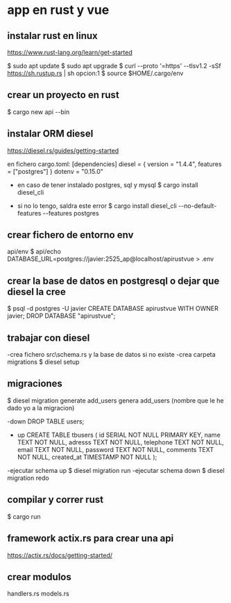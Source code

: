 # app en rust y vue

## instalar rust en linux
https://www.rust-lang.org/learn/get-started

$ sudo apt update 
$ sudo apt upgrade
$ curl --proto '=https' --tlsv1.2 -sSf https://sh.rustup.rs | sh 
opcion:1 
$ source $HOME/.cargo/env 

## crear un proyecto en rust
$ cargo new api --bin

## instalar ORM diesel
https://diesel.rs/guides/getting-started

en fichero cargo.toml:
[dependencies]
diesel = { version = "1.4.4", features = ["postgres"] }
dotenv = "0.15.0"

- en caso de tener instalado postgres, sql y mysql
$ cargo install diesel_cli

- si no lo tengo, saldra este error
$ cargo install diesel_cli --no-default-features --features postgres

## crear fichero de entorno env
api/env
$ api/echo DATABASE_URL=postgres://javier:2525_ap@localhost/apirustvue > .env

## crear la base de datos en postgresql o dejar que diesel la cree
$ psql -d postgres -U javier
CREATE DATABASE apirustvue WITH OWNER javier;
DROP DATABASE "apirustvue";

## trabajar con diesel
-crea fichero src\schema.rs y la base de datos si no existe
-crea carpeta migrations
$ diesel setup  

## migraciones
$ diesel migration generate add_users
genera add_users (nombre que le he dado yo a la migracion)

-down
    DROP TABLE users;

- up
    CREATE TABLE tbusers (
        id SERIAL NOT NULL PRIMARY KEY,
        name TEXT NOT NULL,
        adresss TEXT NOT NULL,
        telephone TEXT NOT NULL,
        email TEXT NOT NULL,
        password TEXT NOT NULL,
        comments TEXT NOT NULL,
        created_at TIMESTAMP NOT NULL
    );

-ejecutar schema up
$ diesel migration run
-ejecutar schema down
$ diesel migration redo

## compilar y correr rust
$ cargo run

## framework actix.rs para crear una api
https://actix.rs/docs/getting-started/

## crear modulos
handlers.rs
models.rs

